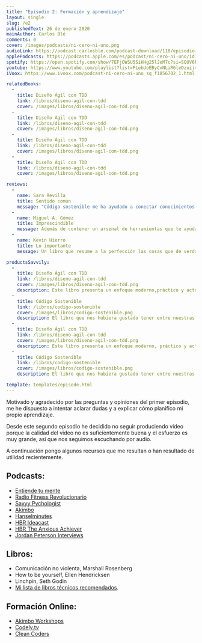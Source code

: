 ```yaml
---
title: "Episodio 2: Formación y aprendizaje"
layout: single
slug: /e2
publishedText: 26 de enero 2020
mainAuthor: Carlos Blé
comments: 0
cover: /images/podcasts/ni-cero-ni-uno.png
audioLink: https://podcast.carlosble.com/podcast-download/118/episodio-2-formacion-y-aprendizaje.mp3
applePodcasts: https://podcasts.apple.com/es/podcast/ni-cero-ni-uno/id1494641496
spotify: https://open.spotify.com/show/7EFjOWSU5SiHHg25lJeM7c?si=SQUV6kwuTl-dUN4t3QusqA&nd=1
youtube: https://www.youtube.com/playlist?list=PLebUoEByCvNLiR6leDzuij4C0PrjX-0Uq
iVoox: https://www.ivoox.com/podcast-ni-cero-ni-uno_sq_f1856702_1.html

relatedBooks:
  -
    title: Diseño Ágil con TDD
    link: /libros/diseno-agil-con-tdd
    cover: /images/libros/diseno-agil-con-tdd.png
  -
    title: Diseño Ágil con TDD
    link: /libros/diseno-agil-con-tdd
    cover: /images/libros/diseno-agil-con-tdd.png
  -
    title: Diseño Ágil con TDD
    link: /libros/diseno-agil-con-tdd
    cover: /images/libros/diseno-agil-con-tdd.png
  -
    title: Diseño Ágil con TDD
    link: /libros/diseno-agil-con-tdd
    cover: /images/libros/diseno-agil-con-tdd.png

reviews:
  -
    name: Sara Revilla
    title: Sentido común
    message: "Código sostenible me ha ayudado a conectar conocimientos que ni siquiera sabía que tenía. Carlos Blé explica y justifica los conceptos del código sostenible de tal manera que se convierten en sentido común."
  -
    name: Miguel A. Gómez
    title: Imprescindible
    message: Además de contener un arsenal de herramientas que te ayudaran a mejorar tu técnica como developer, es muy ameno. El mejor libro de programación en español que podrás encontrar.
  -
    name: Kevin Hierro
    title: Lo importante
    message: Un libro que resume a la perfección las cosas que de verdad aportan y se aplican en el día a día

productsSavvily:
  -
    title: Diseño Ágil con TDD
    link: /libros/diseno-agil-con-tdd
    cover: /images/libros/diseno-agil-con-tdd.png
    description: Este libro presenta un enfoque moderno,práctico y actualizado de TDD, con diferentes lenguajes de programación, apto para cualquier persona que desarrolle software.
  -
    title: Código Sostenible
    link: /libros/codigo-sostenible
    cover: /images/libros/codigo-sostenible.png
    description: El libro que nos hubiera gustado tener entre nuestras manos cuando estábamos aprendiendo a programar.
  -
    title: Diseño Ágil con TDD
    link: /libros/diseno-agil-con-tdd
    cover: /images/libros/diseno-agil-con-tdd.png
    description: Este libro presenta un enfoque moderno, práctico y actualizado de TDD, con diferentes lenguajes de programación, apto para cualquier persona que desarrolle software.
  -
    title: Código Sostenible
    link: /libros/codigo-sostenible
    cover: /images/libros/codigo-sostenible.png
    description: El libro que nos hubiera gustado tener entre nuestras manos cuando estábamos aprendiendo a programar.

template: templates/episode.html
---
```


Motivado y agradecido por las preguntas y opiniones del primer episodio, me he dispuesto a intentar aclarar dudas y a explicar cómo planifico mi propio aprendizaje.

Desde este segundo episodio he decidido no seguir produciendo video porque la calidad del video no es suficientemente buena y el esfuerzo es muy grande, así que nos seguimos escuchando por audio.

A continuación pongo algunos recursos que me resultan o han resultado de utilidad recientemente.

## Podcasts:


* [Entiende tu mente](https://entiendetumente.info)
* [Radio Fitness Revolucionario](https://fitnessrevolucionario.com)
* [Savyy Pychologist](https://www.quickanddirtytips.com/savvy-psychologist)
* [Akimbo](https://akimbo.link)
* [Hanselminutes](https://hanselminutes.com)
* [HBR Ideacast](https://hbr.org/2018/01/podcast-ideacast)
* [HBR The Anxious Achiever](https://hbr.org/2019/09/podcast-the-anxious-achiever)
* [Jordan Peterson Interviews](https://www.jordanbpeterson.com/podcast/)

## Libros:


* Comunicación no violenta, Marshall Rosenberg
* How to be yourself, Ellen Hendricksen
* Linchpin, Seth Godin
* [Mi lista de libros técnicos recomendados](https://www.carlosble.com/2011/02/books-you-should-read/).


## Formación Online:


* [Akimbo Workshops](https://www.akimboworkshops.com/)
* [Codely.tv](https://codely.tv)
* [Clean Coders](https://cleancoders.com)